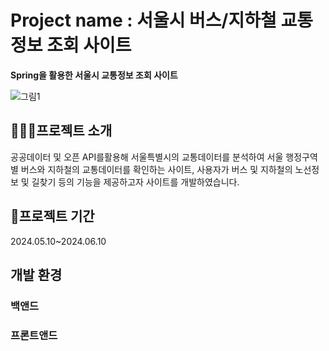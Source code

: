 # Project name : 서울시 버스/지하철 교통정보 조회 사이트

**Spring을 활용한 서울시 교통정보 조회 사이트**


![그림1](https://github.com/kimgeen/SeoulTransport/assets/146930254/7a436044-8976-4548-97fa-d149c65d027f)


## 💁🏻‍♀️프로젝트 소개
공공데이터 및 오픈 API를활용해 서울특별시의 교통데이터를 분석하여 서울 행정구역 별 버스와 지하철의 교통데이터를 확인하는 사이트,
사용자가 버스 및 지하철의 노선정보 및 길찾기 등의 기능을 제공하고자 사이트를 개발하였습니다.

## 📅프로젝트 기간
2024.05.10~2024.06.10

## 개발 환경
### 백앤드

### 프론트앤드
